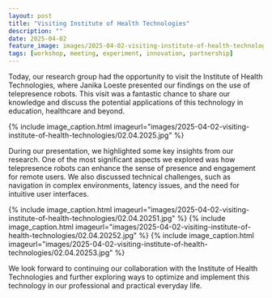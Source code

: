 ```yaml
---
layout: post
title: "Visiting Institute of Health Technologies"
description: ""
date: 2025-04-02
feature_image: images/2025-04-02-visiting-institute-of-health-technologies/cover.jpg
tags: [workshop, meeting, experiment, innovation, partnership]
---
```

Today, our research group had the opportunity to visit the Institute of Health Technologies, where Janika Loeste presented our findings on the use of telepresence robots. This visit was a fantastic chance to share our knowledge and discuss the potential applications of this technology in education, healthcare and beyond.

<!--more-->

{% include image_caption.html imageurl="images/2025-04-02-visiting-institute-of-health-technologies/02.04.2025.jpg" %}

During our presentation, we highlighted some key insights from our research. One of the most significant aspects we explored was how telepresence robots can enhance the sense of presence and engagement for remote users. We also discussed technical challenges, such as navigation in complex environments, latency issues, and the need for intuitive user interfaces. 

{% include image_caption.html imageurl="images/2025-04-02-visiting-institute-of-health-technologies/02.04.20251.jpg" %}
{% include image_caption.html imageurl="images/2025-04-02-visiting-institute-of-health-technologies/02.04.20252.jpg" %}
{% include image_caption.html imageurl="images/2025-04-02-visiting-institute-of-health-technologies/02.04.20253.jpg" %}

We look forward to continuing our collaboration with the Institute of Health Technologies and further exploring ways to optimize and implement this technology in our professional and practical everyday life.
